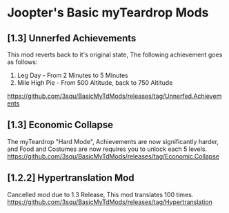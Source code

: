 # Joopter's Basic myTeardrop Mods
## [1.3] Unnerfed Achievements
This mod reverts back to it's original state, The following achievement goes as follows:
1. Leg Day - From 2 Minutes to 5 Minutes
2. Mile High Pie - From 500 Altitude, back to 750 Altitude

https://github.com/3squ/BasicMyTdMods/releases/tag/Unnerfed.Achievements
## [1.3] Economic Collapse
The myTeardrop "Hard Mode", Achievements are now significantly harder, and Food and Costumes are now requires you to unlock each 5 levels.
https://github.com/3squ/BasicMyTdMods/releases/tag/Economic.Collapse
## [1.2.2] Hypertranslation Mod
Cancelled mod due to 1.3 Release, This mod translates 100 times.
https://github.com/3squ/BasicMyTdMods/releases/tag/Hypertranslation

